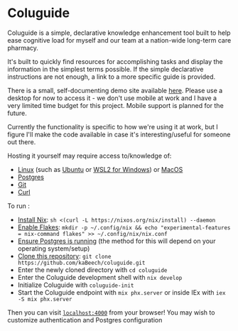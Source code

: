 # Coluguide

Coluguide is a simple, declarative knowledge enhancement tool built to help
ease cognitive load for myself and our team at a nation-wide long-term care
pharmacy.

It's built to quickly find resources for accomplishing tasks and display the
information in the simplest terms possible. If the simple declarative
instructions are not enough, a link to a more specific guide is provided.

There is a small, self-documenting demo site available
[here](https://coluguide-demo.gigalixirapp.com/). Please use a desktop for now to
access it - we don't use mobile at work and I have a very limited time budget
for this project. Mobile support is planned for the future.

Currently the functionality is specific to how we're using it at work, but I
figure I'll make the code available in case it's interesting/useful for someone
out there.

Hosting it yourself may require access to/knowledge of: 

  * [Linux](https://linux.org/) (such as [Ubuntu](https://ubuntu.com/) or
    [WSL2 for Windows](https://learn.microsoft.com/en-us/windows/wsl/install))
    or [MacOS](https://www.apple.com/macos/)
  * [Postgres](https://postgresql.org/)
  * [Git](https://git-scm.com/)
  * [Curl](https://curl.se/)

To run :
  
  * [Install Nix](https://nixos.org/download/):
    `sh <(curl -L https://nixos.org/nix/install) --daemon`
  * [Enable Flakes](https://nixos.wiki/wiki/Flakes):
    `mkdir -p ~/.config/nix && echo "experimental-features = nix-command flakes" >> ~/.config/nix/nix.conf`
  * [Ensure Postgres is running](https://www.postgresql.org/docs/current/tutorial-start.html)
    (the method for this will depend on your operating system/setup)
  * [Clone this repository](https://docs.github.com/en/repositories/creating-and-managing-repositories/cloning-a-repository):
    `git clone https://github.com/kaBeech/coluguide.git`
  * Enter the newly cloned directory with `cd coluguide`
  * Enter the Coluguide development shell with `nix develop`
  * Initialize Coluguide with `coluguide-init`
  * Start the Coluguide endpoint with `mix phx.server` or inside IEx with
    `iex -S mix phx.server`

Then you can visit [`localhost:4000`](http://localhost:4000) from your browser!
You may wish to customize authentication and Postgres configuration

